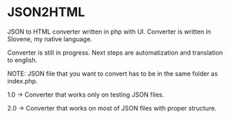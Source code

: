 # JSON2HTML
JSON to HTML converter written in php with UI. Converter is written in Slovene, my native language.

Converter is still in progress. Next steps are automatization and translation to english.

NOTE: JSON file that you want to convert has to be in the same folder as index.php.

1.0 -> Converter that works only on testing JSON files.

2.0 -> Converter that works on most of JSON files with proper structure.
